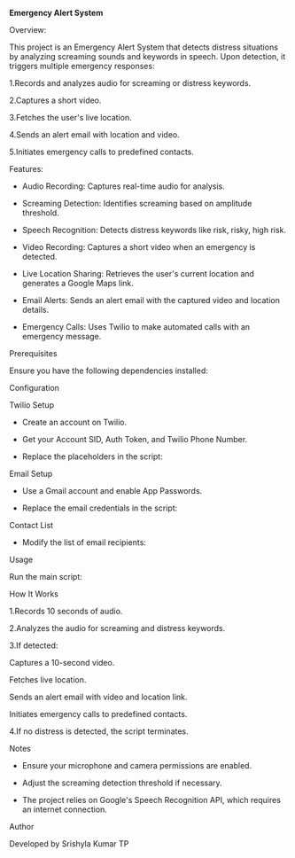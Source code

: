 **Emergency Alert System**

Overview:

This project is an Emergency Alert System that detects distress situations by analyzing screaming sounds and keywords in speech. Upon detection, it triggers multiple emergency responses:

1.Records and analyzes audio for screaming or distress keywords.

2.Captures a short video.

3.Fetches the user's live location.

4.Sends an alert email with location and video.

5.Initiates emergency calls to predefined contacts.

Features:

- Audio Recording: Captures real-time audio for analysis.

- Screaming Detection: Identifies screaming based on amplitude threshold.

- Speech Recognition: Detects distress keywords like risk, risky, high risk.

- Video Recording: Captures a short video when an emergency is detected.

- Live Location Sharing: Retrieves the user's current location and generates a Google Maps link.

- Email Alerts: Sends an alert email with the captured video and location details.

- Emergency Calls: Uses Twilio to make automated calls with an emergency message.

Prerequisites

Ensure you have the following dependencies installed:

Configuration

Twilio Setup

- Create an account on Twilio.

- Get your Account SID, Auth Token, and Twilio Phone Number.

- Replace the placeholders in the script:

Email Setup

- Use a Gmail account and enable App Passwords.

- Replace the email credentials in the script:

Contact List

- Modify the list of email recipients:

Usage

Run the main script:

How It Works

1.Records 10 seconds of audio.

2.Analyzes the audio for screaming and distress keywords.

3.If detected:

  Captures a 10-second video.

  Fetches live location.

  Sends an alert email with video and location link.

  Initiates emergency calls to predefined contacts.

4.If no distress is detected, the script terminates.

Notes

- Ensure your microphone and camera permissions are enabled.

- Adjust the screaming detection threshold if necessary.

- The project relies on Google's Speech Recognition API, which requires an internet connection.

Author

Developed by Srishyla Kumar TP

